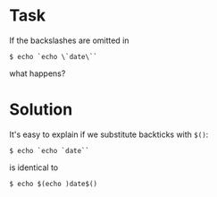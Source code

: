 # Task

If the backslashes are omitted in
```
$ echo `echo \`date\``
```
what happens?


# Solution

It's easy to explain if we substitute backticks with `$()`:
```
$ echo `echo `date``
```
is identical to
```
$ echo $(echo )date$()
```
